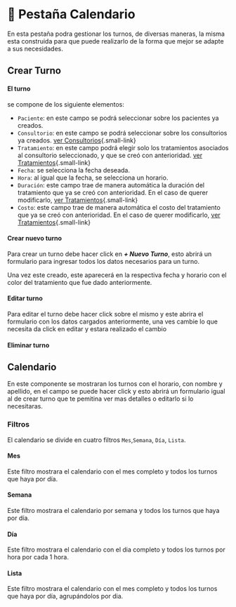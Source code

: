 # 📅 Pestaña Calendario

En esta pestaña podra gestionar los turnos, de diversas maneras, la misma esta construida para que puede realizarlo de la forma que mejor se adapte a sus necesidades.

## Crear Turno

#### El turno

se compone de los siguiente elementos:

- `Paciente`: en este campo se podrá seleccionar sobre los pacientes ya creados.
- `Consultorio`: en este campo se podrá seleccionar sobre los consultorios ya creados. [ver Consultorios](/front/consultorio#consultorios){.small-link}
- `Tratamiento`: en este campo podrá elegir solo los tratamientos asociados al consultorio seleccionado, y que se creó con anterioridad. [ver Tratamientos](/front/consultorio#tratamientos){.small-link}
- `Fecha`: se selecciona la fecha deseada.
- `Hora`: al igual que la fecha, se selecciona un horario.
- `Duración`: este campo trae de manera automática la duración del tratamiento que ya se creó con anterioridad. En el caso de querer modificarlo, [ver Tratamientos](/front/consultorio#tratamientos){.small-link}
- `Costo`: este campo trae de manera automática el costo del tratamiento que ya se creó con anterioridad. En el caso de querer modificarlo, [ver Tratamientos](/front/consultorio#tratamientos){.small-link}

#### Crear nuevo turno

Para crear un turno debe hacer click en **_+ Nuevo Turno_**, esto abrirá un formulario para ingresar todos los datos necesarios para un turno.

Una vez este creado, este aparecerá en la respectiva fecha y horario con el color del tratamiento que fue dado anteriormente.

#### Editar turno

Para editar el turno debe hacer click sobre el mismo y este abrira el formulario con los datos cargados anteriormente, una ves cambie lo que necesita da click en editar y estara realizado el cambio

#### Eliminar turno

## Calendario

En este componente se mostraran los turnos con el horario, con nombre y apellido, en el campo se puede hacer click y esto abrirá un formulario igual al de crear turno que te pemitina ver mas detalles o editarlo si lo necesitaras.

### Filtros

El calendario se divide en cuatro filtros `Mes`,`Semana`, `Día`, `Lista`.

#### Mes

Este filtro mostrara el calendario con el mes completo y todos los turnos que haya por día.

#### Semana

Este filtro mostrara el calendario por semana y todos los turnos que haya por día.

#### Día

Este filtro mostrara el calendario con el dia completo y todos los turnos por hora por cada 1 hora.

#### Lista

Este filtro mostrara el calendario con el mes completo y todos los turnos que haya por día, agrupándolos por dia.
